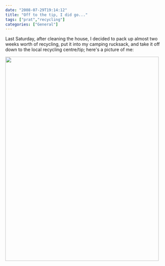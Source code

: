 ```yaml
---
date: "2008-07-29T19:14:12"
title: "Off to the tip, I did go..."
tags: ["prat","recycling"]
categories: ["General"]
---
```


Last Saturday, after cleaning the house, I decided to pack up almost two weeks worth of recycling, put it into my camping rucksack, and take it off down to the local recycling centre/tip; here's a picture of me:

[<img src="http://i9.photobucket.com/albums/a55/forquare/blog/DSC00141.jpg" width="480" height="640" class="alignnone" />][1]

  [1]: http://i9.photobucket.com/albums/a55/forquare/blog/DSC00141.jpg
